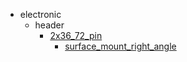 * electronic
  * header
    * [2x36_72_pin](electronic/header/2x36_72_pin)
      * [surface_mount_right_angle](electronic/header/2x36_72_pin/surface_mount_right_angle)
